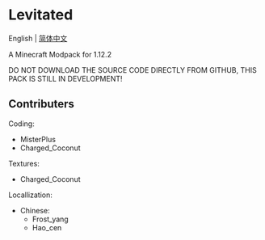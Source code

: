 # Levitated

English | [简体中文](./README_cn.md)

A Minecraft Modpack for 1.12.2

DO NOT DOWNLOAD THE SOURCE CODE DIRECTLY FROM GITHUB, THIS PACK IS STILL IN DEVELOPMENT!

## Contributers
Coding: 
- MisterPlus
- Charged_Coconut

Textures: 
- Charged_Coconut

Locallization: 
- Chinese:
  - Frost_yang
  - Hao_cen

